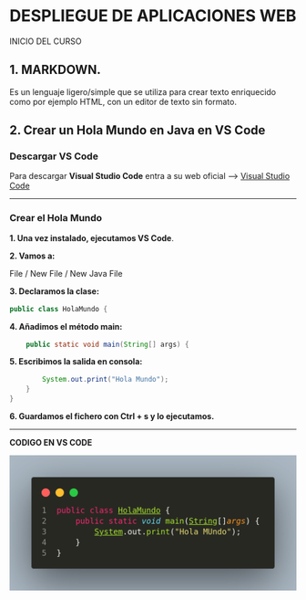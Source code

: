 # DESPLIEGUE DE APLICACIONES WEB
INICIO DEL CURSO

## 1. MARKDOWN.
   
Es un lenguaje ligero/simple que se utiliza para crear texto enriquecido como por ejemplo HTML, con un editor de texto sin formato.


## 2. Crear un Hola Mundo en Java en VS Code

### Descargar VS Code

Para descargar **Visual Studio Code** entra a su web oficial --> [Visual Studio Code](https://code.visualstudio.com/)

---

### Crear el Hola Mundo

**1. Una vez instalado, ejecutamos VS Code**.

**2. Vamos a:**

   File / New File / New Java File
   
**3. Declaramos la clase:**

   ```java
   public class HolaMundo {
   ```
**4. Añadimos el método main:**

   ```java
       public static void main(String[] args) {
   ```
**5. Escribimos la salida en consola:**

   ```java
           System.out.print("Hola Mundo");
       }
   }
   ```
**6. Guardamos el fichero con Ctrl + s y lo ejecutamos.**

---

  **CODIGO EN VS CODE**
  
  ![Texto alternativo](imagen/vscode.png)

  


  

